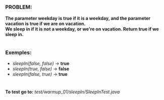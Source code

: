 #

<h3>PROBLEM:</h3>

**The parameter weekday is true if it is a weekday, and the parameter vacation is true if we are on vacation.**
<br>
**We sleep in if it is not a weekday, or we're on vacation. Return true if we sleep in.**
#

<h3>Exemples:</h3>

- _sleepIn(false, false)_ → **true**
- _sleepIn(true, false)_ → **false**
- _sleepIn(false, true)_ → **true**

#

**To test go to:** _test/warmup_01/sleepIn/SleepInTest.java_
